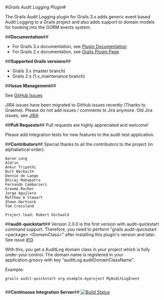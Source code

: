 #*Grails Audit Logging Plugin*#

The Grails Audit Logging plugin for Grails 3.x adds generic event based Audit Logging to a Grails project and also adds support to domain models for hooking into the GORM events system.

##**Documentation**##
 * For Grails 3.x documentation, see [Plugin Documentation](https://robertoschwald.github.io/grails-audit-logging-plugin/)
 * For Grails 2.x documentation, see [Grails Plugin Page](http://grails.org/plugin/audit-logging "Grails Plugin Page")

##**Supported Grails versions**##
 * Grails 3.x (master branch)
 * Grails 2.x (1.x_maintenance branch)

##**Issue Management**##

See [GitHub Issues](https://github.com/robertoschwald/grails-audit-logging-plugin/issues "Issues")

JIRA issues have been migrated to GitHub issues recently (Thanks to Graeme).
Please do not add issues / comments to Jira anymore. Old Jira issues, see [JIRA](http://jira.grails.org/browse/GPAUDITLOGGING "GPAUDITLOGGING JIRA")

##**Pull Requests**##
Pull requests are highly appreciated and welcome!

Please add integration tests for new features to the audit-test application.

##**Contributors**##
Special thanks to all the contributors to the project (in alphabetical order):

	Aaron Long
	Aldrin
	Ankur Tripathi
	Burt Beckwith 
	Dennie de Lange
	Dhiraj Mahapatro
	Fernando Cambarieri
	Graeme Rocher
	Jorge Aguilera
	Matthew A Stewart
	Shawn Hartsock
	Tom Crossland
	
	Project lead: Robert Oschwald

##**audit-quickstart**##
Version 2.0.0 is the first version with audit-quickstart command support.
Therefore, you need to perform "grails audit-quickstart \<package\> \<DomainClass\>" after installing this plugin's version and later. See issue [#13](https://github.com/robertoschwald/grails-audit-logging-plugin/issues/13)
  
With this, you get a AuditLog domain class in your project which is fully under your control. The domain name is registered in your application.groovy with key "auditLog.auditDomainClassName".
  
Example:
  
```
grails audit-quickstart org.example.myproject MyAuditLogEvent
  
```

##**Continuous Integration Server**##
[![Build Status](https://travis-ci.org/robertoschwald/grails-audit-logging-plugin.svg)](https://travis-ci.org/robertoschwald/grails-audit-logging-plugin)





